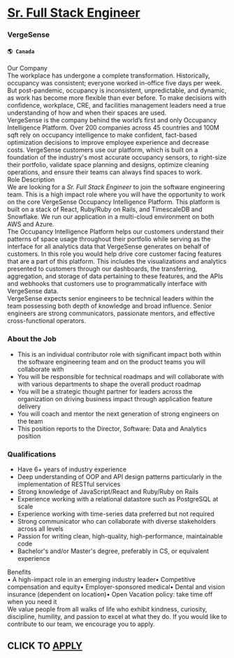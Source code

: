 # [Sr. Full Stack Engineer](https://www.remotewlb.com/apply/sr-full-stack-engineer-66850)  
### VergeSense  
#### `🌎 Canada`  
Our Company  
The workplace has undergone a complete transformation. Historically, occupancy was consistent; everyone worked in-office five days per week. But post-pandemic, occupancy is inconsistent, unpredictable, and dynamic, as work has become more flexible than ever before. To make decisions with confidence, workplace, CRE, and facilities management leaders need a true understanding of how and when their spaces are used.  
VergeSense is the company behind the world’s first and only Occupancy Intelligence Platform. Over 200 companies across 45 countries and 100M sqft rely on occupancy intelligence to make confident, fact-based optimization decisions to improve employee experience and decrease costs. VergeSense customers use our platform, which is built on a foundation of the industry's most accurate occupancy sensors, to right-size their portfolio, validate space planning and designs, optimize cleaning operations, and ensure their teams can always find spaces to work.  
Role Description  
We are looking for a _Sr. Full Stack Engineer_ to join the software engineering team. This is a high impact role where you will have the opportunity to work on the core VergeSense Occupancy Intelligence Platform. This platform is built on a stack of React, Ruby/Ruby on Rails, and TimescaleDB and Snowflake. We run our application in a multi-cloud environment on both AWS and Azure.  
The Occupancy Intelligence Platform helps our customers understand their patterns of space usage throughout their portfolio while serving as the interface for all analytics data that VergeSense generates on behalf of customers. In this role you would help drive core customer facing features that are a part of this platform. This includes the visualizations and analytics presented to customers through our dashboards, the transferring, aggregation, and storage of data pertaining to these features, and the APIs and webhooks that customers use to programmatically interface with VergeSense data.  
VergeSense expects senior engineers to be technical leaders within the team possessing both depth of knowledge and broad influence. Senior engineers are strong communicators, passionate mentors, and effective cross-functional operators.

### About the Job

  * This is an individual contributor role with significant impact both within the software engineering team and on the product teams you will collaborate with
  * You will be responsible for technical roadmaps and will collaborate with with various departments to shape the overall product roadmap
  * You will be a strategic thought partner for leaders across the organization on driving business impact through application feature delivery
  * You will coach and mentor the next generation of strong engineers on the team
  * This position reports to the Director, Software: Data and Analytics position

### Qualifications

  * Have 6+ years of industry experience
  * Deep understanding of OOP and API design patterns particularly in the implementation of RESTful services
  * Strong knowledge of JavaScript/React and Ruby/Ruby on Rails
  * Experience working with a relational datastore such as PostgreSQL at scale
  * Experience working with time-series data preferred but not required
  * Strong communicator who can collaborate with diverse stakeholders across all levels
  * Passion for writing clean, high-quality, high-performance, maintainable code
  * Bachelor's and/or Master's degree, preferably in CS, or equivalent experience

Benefits  
• A high-impact role in an emerging industry leader• Competitive compensation and equity• Employer-sponsored medical• Dental and vision insurance (dependent on location)• Open Vacation policy: take time off when you need it  
We value people from all walks of life who exhibit kindness, curiosity, discipline, humility, and passion to excel at what they do. If you would like to contribute to our team, we encourage you to apply.  
## CLICK TO [APPLY](https://www.remotewlb.com/apply/sr-full-stack-engineer-66850)

